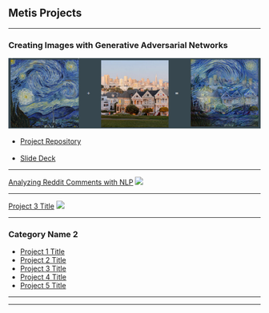 ## Metis Projects

---

### Creating Images with Generative Adversarial Networks
<img src="images/capstone_thumbnail.png?raw=true"/>

- [Project Repository](https://github.com/nhorton04/Projects/tree/main/Project_5)
<br></br>
- [Slide Deck](https://github.com/nhorton04/Projects/blob/main/Project_5/Static_Capstone.pdf)


---
[Analyzing Reddit Comments with NLP](/pdf/reddit_nlp.pdf)
<img src="images/dummy_thumbnail.jpg?raw=true"/>

---
[Project 3 Title](http://example.com/)
<img src="images/dummy_thumbnail.jpg?raw=true"/>

---

### Category Name 2

- [Project 1 Title](http://example.com/)
- [Project 2 Title](http://example.com/)
- [Project 3 Title](http://example.com/)
- [Project 4 Title](http://example.com/)
- [Project 5 Title](http://example.com/)

---




---

